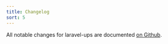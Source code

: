 ```yaml
---
title: Changelog
sort: 5
---
```


All notable changes for laravel-ups are documented [on Github](https://github.com/rawilk/laravel-ups/blob/master/CHANGELOG.md).
